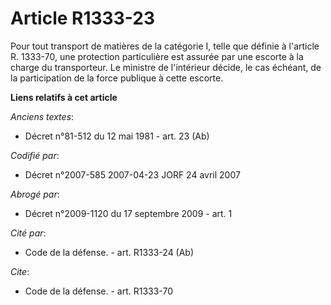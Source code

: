 # Article R1333-23

Pour tout transport de matières de la catégorie I, telle que définie à l'article R. 1333-70, une protection particulière est
assurée par une escorte à la charge du transporteur. Le ministre de l'intérieur décide, le cas échéant, de la participation
de la force publique à cette escorte.

**Liens relatifs à cet article**

_Anciens textes_:

  - Décret n°81-512 du 12 mai 1981 - art. 23 (Ab)

_Codifié par_:

  - Décret n°2007-585 2007-04-23 JORF 24 avril 2007

_Abrogé par_:

  - Décret n°2009-1120 du 17 septembre 2009 - art. 1

_Cité par_:

  - Code de la défense. - art. R1333-24 (Ab)

_Cite_:

  - Code de la défense. - art. R1333-70
